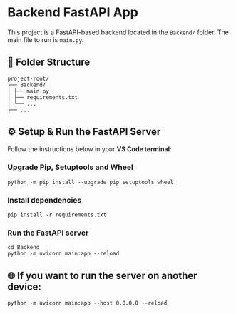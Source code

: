 # Backend FastAPI App

This project is a FastAPI-based backend located in the `Backend/` folder. The main file to run is `main.py`.

## 📁 Folder Structure
```
project-root/
├── Backend/
│ ├── main.py
│ ├── requirements.txt
│ └── ...
├── ...
```

## ⚙️ Setup & Run the FastAPI Server
Follow the instructions below in your **VS Code terminal**:

### Upgrade Pip, Setuptools  and Wheel
```
python -m pip install --upgrade pip setuptools wheel
```
### Install dependencies
```
pip install -r requirements.txt
```
### Run the FastAPI server
```
cd Backend
python -m uvicorn main:app --reload
```

## 🌐 If you want to run the server on another device:
```
python -m uvicorn main:app --host 0.0.0.0 --reload
```
